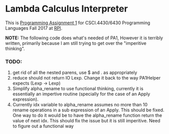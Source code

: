 # Lambda Calculus Interpreter
This is [Programming Assignment 1](http://www.cs.rpi.edu/academics/courses/fall17/proglang/pa1/pa1.html) for CSCI.4430/6430 Programming Languages Fall 2017 at [RPI](http://cs.rpi.edu).

**NOTE:** The following code does what's needed of PA1, However it is terribly written, primarily because I am still trying to get over the "imperitive thinking".

### TODO:
1. get rid of all the nested parens, use $ and . as appropriately
1. reduce should not return IO Lexp. Change it back to the way PA1Helper expects (Lexp -> Lexp)
1. Simplify alpha_rename to use functional thinking, currently it is essentially an impertive routine (specially for the case  of an Apply expression).
1. Currently idx variable to alpha_rename assumes no more than 10 rename operations in a sub expression of an Apply. This should  be fixed. One way to do it would be to have the alpha_rename function return the value of next idx. This should fix the issue but it is still imperitive. Need to figure out a functional way
